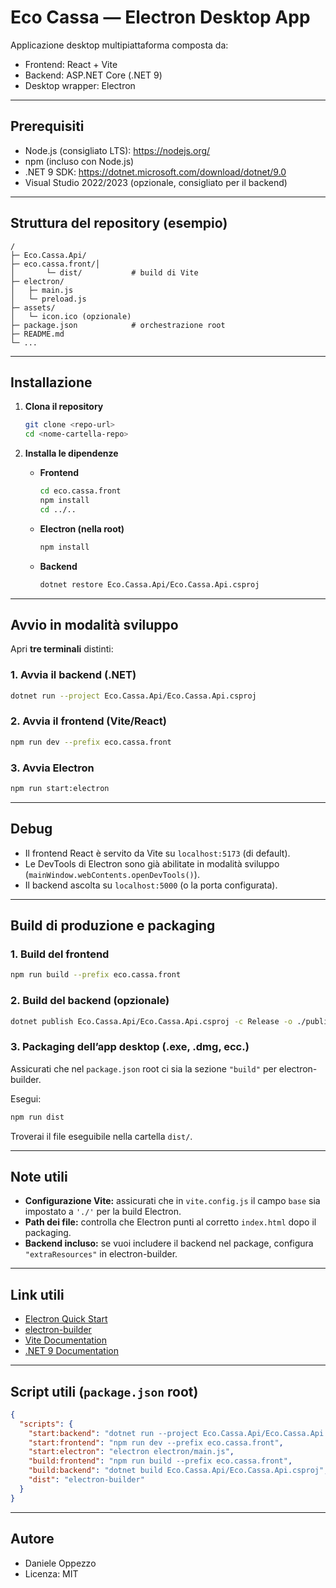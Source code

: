 ﻿# Eco Cassa — Electron Desktop App

Applicazione desktop multipiattaforma composta da:
- Frontend: React + Vite
- Backend: ASP.NET Core (.NET 9)
- Desktop wrapper: Electron

---

## Prerequisiti

- Node.js (consigliato LTS): https://nodejs.org/
- npm (incluso con Node.js)
- .NET 9 SDK: https://dotnet.microsoft.com/download/dotnet/9.0
- Visual Studio 2022/2023 (opzionale, consigliato per il backend)

---

## Struttura del repository (esempio)

```
/
├─ Eco.Cassa.Api/
├─ eco.cassa.front/│   
│       └─ dist/           # build di Vite
├─ electron/
│   ├─ main.js
│   └─ preload.js
├─ assets/
│   └─ icon.ico (opzionale)
├─ package.json            # orchestrazione root
├─ README.md
└─ ...
```

---

## Installazione

1. **Clona il repository**

   ```sh
   git clone <repo-url>
   cd <nome-cartella-repo>
   ```

2. **Installa le dipendenze**

   - **Frontend**
     ```sh
     cd eco.cassa.front
     npm install
     cd ../..
     ```
   - **Electron (nella root)**
     ```sh
     npm install
     ```
   - **Backend**
     ```sh
     dotnet restore Eco.Cassa.Api/Eco.Cassa.Api.csproj
     ```

---

## Avvio in modalità sviluppo

Apri **tre terminali** distinti:

### 1. Avvia il backend (.NET)

```sh
dotnet run --project Eco.Cassa.Api/Eco.Cassa.Api.csproj
```

### 2. Avvia il frontend (Vite/React)

```sh
npm run dev --prefix eco.cassa.front
```

### 3. Avvia Electron

```sh
npm run start:electron
```

---

## Debug

- Il frontend React è servito da Vite su `localhost:5173` (di default).
- Le DevTools di Electron sono già abilitate in modalità sviluppo (`mainWindow.webContents.openDevTools()`).
- Il backend ascolta su `localhost:5000` (o la porta configurata).

---

## Build di produzione e packaging

### 1. Build del frontend

```sh
npm run build --prefix eco.cassa.front
```

### 2. Build del backend (opzionale)

```sh
dotnet publish Eco.Cassa.Api/Eco.Cassa.Api.csproj -c Release -o ./publish
```

### 3. Packaging dell’app desktop (.exe, .dmg, ecc.)

Assicurati che nel `package.json` root ci sia la sezione `"build"` per electron-builder.

Esegui:

```sh
npm run dist
```

Troverai il file eseguibile nella cartella `dist/`.

---

## Note utili

- **Configurazione Vite:** assicurati che in `vite.config.js` il campo `base` sia impostato a `'./'` per la build Electron.
- **Path dei file:** controlla che Electron punti al corretto `index.html` dopo il packaging.
- **Backend incluso:** se vuoi includere il backend nel package, configura `"extraResources"` in electron-builder.

---

## Link utili

- [Electron Quick Start](https://www.electronjs.org/docs/latest/tutorial/quick-start)
- [electron-builder](https://www.electron.build/)
- [Vite Documentation](https://vitejs.dev/)
- [.NET 9 Documentation](https://learn.microsoft.com/it-it/dotnet/core/whats-new/dotnet-9)

---

## Script utili (`package.json` root)

```json
{
  "scripts": {
    "start:backend": "dotnet run --project Eco.Cassa.Api/Eco.Cassa.Api.csproj",
    "start:frontend": "npm run dev --prefix eco.cassa.front",
    "start:electron": "electron electron/main.js",
    "build:frontend": "npm run build --prefix eco.cassa.front",
    "build:backend": "dotnet build Eco.Cassa.Api/Eco.Cassa.Api.csproj",
    "dist": "electron-builder"
  }
}
```

---

## Autore

- Daniele Oppezzo
- Licenza: MIT
